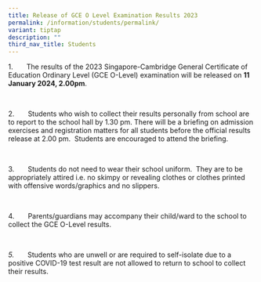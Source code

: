 ```yaml
---
title: Release of GCE O Level Examination Results 2023
permalink: /information/students/permalink/
variant: tiptap
description: ""
third_nav_title: Students
---
```

<p>1.&nbsp;&nbsp;&nbsp;&nbsp;&nbsp;&nbsp; The results of the 2023 Singapore-Cambridge General Certificate of Education Ordinary Level (GCE O-Level) examination will be released on <strong>11 January 2024, 2.00pm</strong>.</p><p>&nbsp;</p><p>2.&nbsp;&nbsp;&nbsp;&nbsp;&nbsp;&nbsp; Students who wish to collect their results personally from school are to report to the school hall by 1.30 pm. There will be a briefing on admission exercises and registration matters for all students before the official results release at 2.00 pm. &nbsp;Students are encouraged to attend the briefing.</p><p>&nbsp;</p><p>3.&nbsp;&nbsp;&nbsp;&nbsp;&nbsp;&nbsp; Students do not need to wear their school uniform.&nbsp; They are to be appropriately attired i.e. no skimpy or revealing clothes or clothes printed with offensive words/graphics and no slippers.</p><p>&nbsp;</p><p>4.&nbsp;&nbsp;&nbsp;&nbsp;&nbsp;&nbsp; Parents/guardians may accompany their child/ward to the school to collect the GCE O-Level results.</p><p>&nbsp;</p><p><em>5.&nbsp;&nbsp;&nbsp;&nbsp;&nbsp;&nbsp; </em>Students who are unwell or are required to self-isolate due to a positive COVID-19 test result are not allowed to return to school to collect their results.&nbsp;&nbsp;&nbsp;&nbsp;&nbsp;&nbsp;</p><p><em><br></em></p><p></p>